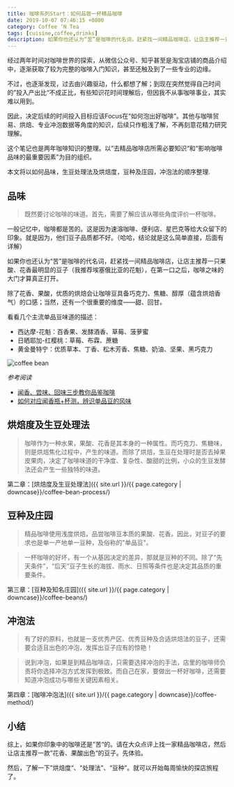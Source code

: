 ```yaml
---
title: 咖啡系列Start：如何品尝一杯精品咖啡
date: 2019-10-07 07:46:15 +0800
category: Coffee ‘N Tea
tags: [cuisine,coffee,drinks]
description: 如果你也还认为“苦”是咖啡的代名词，赶紧找一间精品咖啡店，让店主推荐一只果酸、花香最明显的豆子（我推荐埃塞俄比亚的花魁），在第一口之后，咖啡之味的大门才算真正打开。
---
```


经过两年时间对咖啡世界的探索，从微信公众号、知乎甚至是淘宝店铺的商品介绍中，逐渐获取了较为完整的咖啡入门知识，甚至还触及到了一些专业的边缘。

不过，也逐渐发现，过去由兴趣驱动，什么都想了解；到现在突然觉得自己时间的”投入产出比“不成正比，有些知识花时间理解后，但因我不从事咖啡事业，其实难以用到。

因此，决定后续的时间投入目标应该Focus在“如何泡出好咖啡”。其他与咖啡贸易、烘焙、专业冲泡数据等角度的知识，后续只作粗浅了解，不再刻意花精力研究理解。

这个笔记也是两年咖啡知识的整理。以”去精品咖啡店所需必要知识“和“影响咖啡品味的最重要因素”为目的组织。

本文将以如何品味，生豆处理法及烘焙度，豆种及庄园，冲泡法的顺序整理.

## 品味

> 既然要讨论咖啡的味道。首先，需要了解应该从哪些角度评价一杯咖啡。

一般记忆中，咖啡都是苦的。这是因为速溶咖啡、便利店、星巴克等给大众留下的印象。就是因为，他们豆子品质都不好。（哈哈，结论就是这么简单直接，后面有详解）

如果你也还认为“苦”是咖啡的代名词，赶紧找一间精品咖啡店，让店主推荐一只果酸、花香最明显的豆子（我推荐埃塞俄比亚的花魁），在第一口之后，咖啡之味的大门才算真正打开。

除了花香、果酸，优质的烘焙会让咖啡豆具备巧克力、焦糖、醇厚（蕴含烘焙香气）的口感；当然，还有一个很重要的维度——甜、回甘。

看看几个主流单品豆味道的描述：
* 西达摩-花魁：百香果、发酵酒香、草莓、菠萝蜜
* 日晒耶加-红樱桃：草莓、布霖、蔗糖
* 黄金曼特宁：优质草本、丁香、松木芳香、焦糖、奶油、坚果、黑巧克力

![coffee bean](
https://chenxie-fun.oss-cn-shenzhen.aliyuncs.com/drinks/coffee/pic8.jpg)

*参考阅读*
* [闻香、尝味、回味三步教你品鉴咖啡](https://mp.weixin.qq.com/s?__biz=MzA4MjQwMjcxMw==&mid=2654795091&idx=3&sn=fdaff2fcd4d1255e51052a493e30563b&chksm=844e19a5b33990b3f9b3dd1ebf26090fe719908c308a677b3e0c7dcb5b2449267138cef45ef4&mpshare=1&scene=1&srcid=&sharer_sharetime=1570932219392&sharer_shareid=32cb5ecf20d7cf40d0444448d940c526#rd)
* [如何对应闻香瓶+杯测，辨识单品豆的风味](https://mp.weixin.qq.com/s?__biz=MzA4MjQwMjcxMw==&mid=2654795996&idx=3&sn=c7439972e11b556235a8e88767a62258&chksm=844e142ab3399d3c6730dc39e5c7c4e1511bed9c6d98d563ec45612e1f71aea8f0be55bfb938&mpshare=1&scene=1&srcid=1013AgEvmzKIbWSbKOYepX4j&sharer_sharetime=1570897618118&sharer_shareid=32cb5ecf20d7cf40d0444448d940c526#rd)

## 烘焙度及生豆处理法

> 咖啡作为一种水果，果酸、花香是其本身的一种属性。而巧克力、焦糖味，则是烘焙焦化过程中，产生的味道。而除了烘焙，生豆在处理时是否去掉果皮果肉，决定了咖啡味道的干净度、复杂性、酸甜的比例，小众的生豆发酵法还会产生一些独特的味道。

第二章：[烘焙度及生豆处理法]({{ site.url }}/{{ page.category | downcase}}/coffee-bean-process/)

## 豆种及庄园

> 精品咖啡使用浅度烘焙，品尝咖啡豆本质的果酸、花香。因此，对豆子的要求也是单一产地单一豆种，及俗称的"单品豆"。

> 一杯咖啡的好坏，有一个从基因决定的差异，那就是豆种的不同。除了“先天条件”，“后天”豆子生长的海拔、雨水、日照等条件也是决定其品质的重要条件。

第三章：[豆种及知名庄园]({{ site.url }}/{{ page.category | downcase}}/coffee-beans/)

## 冲泡法

> 有了好的原料，也就是一支优秀产区、优秀豆种及合适烘焙法的豆子，还需要合适且出色的冲泡，发挥出豆子应有的惊艳！

> 说到冲泡，如果是到精品咖啡店，只需要选择冲泡的手法，店里的咖啡师负责将你选择冲泡方式发挥到极致。而自己在家，要做出一杯好咖啡，还需要知道冲泡成功与哪些关键因素相关。

第四章：[咖啡冲泡法]({{ site.url }}/{{ page.category | downcase}}/coffee-method/)

## 小结

综上，如果你印象中的咖啡还是”苦“的。请在大众点评上找一家精品咖啡店，然后让店主推荐一款”花香、果酸出色“的豆子。先体验。

然后，了解一下”烘焙度“、“处理法”、“豆种”。就可以开始每周愉快的探店旅程了。
